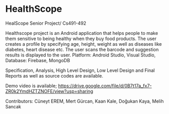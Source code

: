 # HealthScope

HealScope Senior Project/ Cs491-492

Healthscope project is an Android application that helps people to make them sensitive to being healthy when they buy food products. 
The user creates a profile by specifying age, height, weight as well as diseases like diabetes, heart disease etc. 
The user scans the barcode and suggestion results is displayed to the user.
Platform: Android Studio, Visual Studio, Database: Firebase, MongoDB

Specification, Analysis, High Level Design, Low Level Design and Final Reports as well as source codes are available. 

Demo video is available; https://drive.google.com/file/d/0B7t17a_fx7-ZR0k2YmdHZTZNOFE/view?usp=sharing

Contributors: Cüneyt EREM, Mert Gürcan, Kaan Kale, Doğukan Kaya, Melih Sancak  



